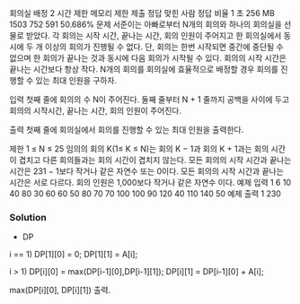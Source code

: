 회의실 배정 2
시간 제한	메모리 제한	제출	정답	맞힌 사람	정답 비율
1 초	256 MB	1503	752	591	50.686%
문제
서준이는 아빠로부터 N개의 회의와 하나의 회의실을 선물로 받았다. 각 회의는 시작 시간, 끝나는 시간, 회의 인원이 주어지고 한 회의실에서 동시에 두 개 이상의 회의가 진행될 수 없다. 단, 회의는 한번 시작되면 중간에 중단될 수 없으며 한 회의가 끝나는 것과 동시에 다음 회의가 시작될 수 있다. 회의의 시작 시간은 끝나는 시간보다 항상 작다. N개의 회의를 회의실에 효율적으로 배정할 경우 회의를 진행할 수 있는 최대 인원을 구하자.

입력
첫째 줄에 회의의 수 N이 주어진다. 둘째 줄부터 N + 1 줄까지 공백을 사이에 두고 회의의 시작시간, 끝나는 시간, 회의 인원이 주어진다.

출력
첫째 줄에 회의실에서 회의를 진행할 수 있는 최대 인원을 출력한다.

제한
1 ≤ N ≤ 25
임의의 회의 K(1≤ K ≤ N)는 회의 K − 1과 회의 K + 1과는 회의 시간이 겹치고 다른 회의들과는 회의 시간이 겹치지 않는다.
모든 회의의 시작 시간과 끝나는 시간은 231 − 1보다 작거나 같은 자연수 또는 0이다.
모든 회의의 시작 시간과 끝나는 시간은 서로 다르다.
회의 인원은 1,000보다 작거나 같은 자연수 이다.
예제 입력 1 
6
10 40 80
30 60 60
50 80 70
70 100 100
90 120 40
110 140 50
예제 출력 1 
230

### Solution
- DP

i == 1)
DP[1][0] = 0;
DP[1][1] = A[i];

i > 1)
DP[i][0] = max(DP[i-1][0],DP[i-1][1]);
DP[i][1] = DP[i-1][0] + A[i];

max(DP[i][0], DP[i][1]) 출력.